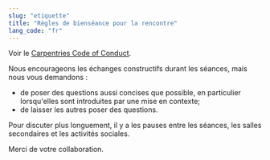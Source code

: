```yaml
---
slug: "etiquette"
title: "Règles de bienséance pour la rencontre"
lang_code: "fr"
---
```


Voir le [Carpentries Code of Conduct](https://docs.carpentries.org/topic_folders/policies/code-of-conduct.html).

Nous encourageons les échanges constructifs durant les séances, mais nous vous demandons :
* de poser des questions aussi concises que possible, en particulier
  lorsqu'elles sont introduites par une mise en contexte;
* de laisser les autres poser des questions.

Pour discuter plus longuement, il y a les pauses entre les séances,
les salles secondaires et les activités sociales.

Merci de votre collaboration.
